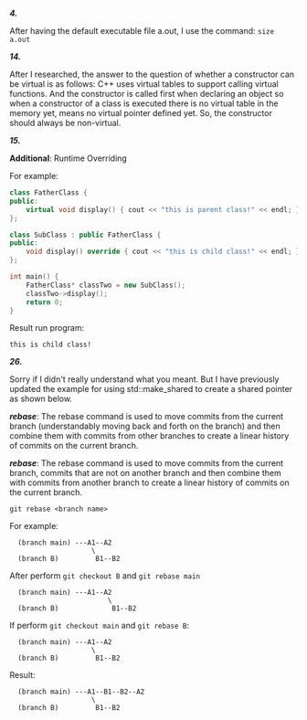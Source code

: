 ***4.***

After having the default executable file a.out, I use the command: `size a.out`

***14.***

After I researched, the answer to the question of whether a constructor can be virtual is as follows:
    C++ uses virtual tables to support calling virtual functions. And the constructor is called first when declaring an object so when a constructor of a class is executed there is no virtual table in the memory yet, means no virtual pointer defined yet. So, the constructor should always be non-virtual.

***15.***

**Additional**: Runtime Overriding

For example:
```cpp
class FatherClass {
public:
    virtual void display() { cout << "this is parent class!" << endl; }
};

class SubClass : public FatherClass {
public:
    void display() override { cout << "this is child class!" << endl; }
};

int main() {
    FatherClass* classTwo = new SubClass();
    classTwo->display();
    return 0;
}
```
Result run program:
```
this is child class!
```

***26.***

Sorry if I didn't really understand what you meant. But I have previously updated the example for using std::make_shared to create a shared pointer as shown below.


***rebase***: The rebase command is used to move commits from the current branch (understandably moving back and forth on the branch) and then combine them with commits from other branches to create a linear history of commits on the current branch.

***rebase***: The rebase command is used to move commits from the current branch, commits that are not on another branch and then combine them with commits from another branch to create a linear history of commits on the current branch.

`git rebase <branch name>`

For example:
```
  (branch main) ---A1--A2
                    \
  (branch B)         B1--B2
```
After perform `git checkout B` and `git rebase main`
```
  (branch main) ---A1--A2
                        \
  (branch B)             B1--B2
```

If perform `git checkout main` and `git rebase B`:
```
  (branch main) ---A1--A2
                    \
  (branch B)         B1--B2
```
Result:
```
  (branch main) ---A1--B1--B2--A2
                    \
  (branch B)         B1--B2
```